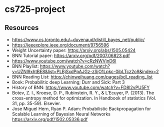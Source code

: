 # cs725-project

## Resources
* https://www.cs.toronto.edu/~duvenaud/distill_bayes_net/public/
* https://ieeexplore.ieee.org/document/9756596
* Weight Uncertainty paper: https://arxiv.org/abs/1505.05424
* BNN Tutorial paper: https://arxiv.org/pdf/2007.06823.pdf
* https://www.youtube.com/watch?v=cRzNWVjnD6I
* BNN Playlist: https://www.youtube.com/watch?v=UZNl9xhtBE8&list=PLBjSxdPpAJGz-zSjO1Lpkc-0ibLTcz2o9&index=2
* BNN Reading List: https://chinweihuang.com/pages/bdl_reading_list
* Book: Probabilitic deep Learning; Durr and Sick: Part 3 
* History of BNN: https://www.youtube.com/watch?v=FD8l2vPU5FY
* Botev, Z. I., Kroese, D. P., Rubinstein, R. Y., & L’Ecuyer, P. (2013). The cross-entropy method for optimization. In Handbook of statistics (Vol. 31, pp. 35-59). Elsevier.
* Jose Miguel Hern, Ryan P. Adam: Probabilistic Backpropagation for Scalable Learning of Bayesian Neural Networks https://arxiv.org/pdf/1502.05336.pdf

